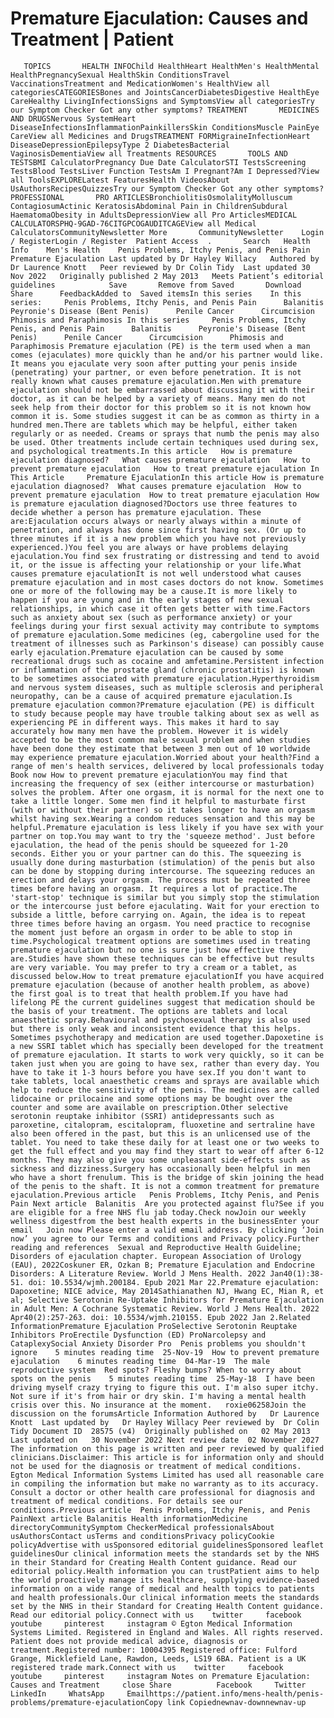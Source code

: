 # Premature Ejaculation: Causes and Treatment | Patient

       TOPICS       HEALTH INFOChild HealthHeart HealthMen's HealthMental HealthPregnancySexual HealthSkin ConditionsTravel VaccinationsTreatment and MedicationWomen's HealthView all categoriesCATEGORIESBones and JointsCancerDiabetesDigestive HealthEye CareHealthy LivingInfectionsSigns and SymptomsView all categoriesTry our Symptom Checker Got any other symptoms? TREATMENT       MEDICINES AND DRUGSNervous SystemHeart DiseaseInfectionsInflammationPainkillersSkin ConditionsMuscle PainEye CareView all Medicines and DrugsTREATMENT FORMigraineInfectionHeart DiseaseDepressionEpilepsyType 2 DiabetesBacterial VaginosisDementiaView all Treatments RESOURCES       TOOLS AND TESTSBMI CalculatorPregnancy Due Date CalculatorSTI TestsScreening TestsBlood TestsLiver Function TestsAm I Pregnant?Am I Depressed?View all ToolsEXPLORELatest FeaturesHealth VideosAbout UsAuthorsRecipesQuizzesTry our Symptom Checker Got any other symptoms? PROFESSIONAL       PRO ARTICLESBronchiolitisOsmolalityMolluscum ContagiosumActinic KeratosisAbdominal Pain in ChildrenSubdural HaematomaObesity in AdultsDepressionView all Pro ArticlesMEDICAL CALCULATORSPHQ-9GAD-76CITGPCOGAUDITCAGEView all Medical CalculatorsCommunityNewsletter More       CommunityNewsletter    Login / RegisterLogin / Register  Patient Access  .       Search   Health Info    Men's Health    Penis Problems, Itchy Penis, and Penis Pain  Premature Ejaculation Last updated by Dr Hayley Willacy   Authored by Dr Laurence Knott   Peer reviewed by Dr Colin Tidy  Last updated 30 Nov 2022   Originally published 2 May 2013   Meets Patient’s editorial guidelines            Save       Remove from Saved       Download      Share      FeedbackAdded to  Saved itemsIn this series    In this series:     Penis Problems, Itchy Penis, and Penis Pain      Balanitis      Peyronie's Disease (Bent Penis)      Penile Cancer      Circumcision      Phimosis and Paraphimosis In this series     Penis Problems, Itchy Penis, and Penis Pain      Balanitis      Peyronie's Disease (Bent Penis)      Penile Cancer      Circumcision      Phimosis and Paraphimosis Premature ejaculation (PE) is the term used when a man comes (ejaculates) more quickly than he and/or his partner would like. It means you ejaculate very soon after putting your penis inside (penetrating) your partner, or even before penetration. It is not really known what causes premature ejaculation.Men with premature ejaculation should not be embarrassed about discussing it with their doctor, as it can be helped by a variety of means. Many men do not seek help from their doctor for this problem so it is not known how common it is. Some studies suggest it can be as common as thirty in a hundred men.There are tablets which may be helpful, either taken regularly or as needed. Creams or sprays that numb the penis may also be used. Other treatments include certain techniques used during sex, and psychological treatments.In this article   How is premature ejaculation diagnosed?   What causes premature ejaculation   How to prevent premature ejaculation   How to treat premature ejaculation In This Article     Premature EjaculationIn this article How is premature ejaculation diagnosed?  What causes premature ejaculation  How to prevent premature ejaculation  How to treat premature ejaculation How is premature ejaculation diagnosed?Doctors use three features to decide whether a person has premature ejaculation. These are:Ejaculation occurs always or nearly always within a minute of penetration, and always has done since first having sex. (Or up to three minutes if it is a new problem which you have not previously experienced.)You feel you are always or have problems delaying ejaculation.You find sex frustrating or distressing and tend to avoid it, or the issue is affecting your relationship or your life.What causes premature ejaculationIt is not well understood what causes premature ejaculation and in most cases doctors do not know. Sometimes one or more of the following may be a cause.It is more likely to happen if you are young and in the early stages of new sexual relationships, in which case it often gets better with time.Factors such as anxiety about sex (such as performance anxiety) or your feelings during your first sexual activity may contribute to symptoms of premature ejaculation.Some medicines (eg, cabergoline used for the treatment of illnesses such as Parkinson's disease) can possibly cause early ejaculation.Premature ejaculation can be caused by some recreational drugs such as cocaine and amfetamine.Persistent infection or inflammation of the prostate gland (chronic prostatitis) is known to be sometimes associated with premature ejaculation.Hyperthyroidism and nervous system diseases, such as multiple sclerosis and peripheral neuropathy, can be a cause of acquired premature ejaculation.Is premature ejaculation common?Premature ejaculation (PE) is difficult to study because people may have trouble talking about sex as well as experiencing PE in different ways. This makes it hard to say accurately how many men have the problem. However it is widely accepted to be the most common male sexual problem and when studies have been done they estimate that between 3 men out of 10 worldwide may experience premature ejaculation.Worried about your health?Find a range of men's health services, delivered by local professionals today Book now How to prevent premature ejaculationYou may find that increasing the frequency of sex (either intercourse or masturbation) solves the problem. After one orgasm, it is normal for the next one to take a little longer. Some men find it helpful to masturbate first (with or without their partner) so it takes longer to have an orgasm whilst having sex.Wearing a condom reduces sensation and this may be helpful.Premature ejaculation is less likely if you have sex with your partner on top.You may want to try the 'squeeze method'. Just before ejaculation, the head of the penis should be squeezed for 1-20 seconds. Either you or your partner can do this. The squeezing is usually done during masturbation (stimulation) of the penis but also can be done by stopping during intercourse. The squeezing reduces an erection and delays your orgasm. The process must be repeated three times before having an orgasm. It requires a lot of practice.The 'start-stop' technique is similar but you simply stop the stimulation or the intercourse just before ejaculating. Wait for your erection to subside a little, before carrying on. Again, the idea is to repeat three times before having an orgasm. You need practice to recognise the moment just before an orgasm in order to be able to stop in time.Psychological treatment options are sometimes used in treating premature ejaculation but no one is sure just how effective they are.Studies have shown these techniques can be effective but results are very variable. You may prefer to try a cream or a tablet, as discussed below.How to treat premature ejaculationIf you have acquired premature ejaculation (because of another health problem, as above) the first goal is to treat that health problem.If you have had lifelong PE the current guidelines suggest that medication should be the basis of your treatment. The options are tablets and local anaesthetic spray.Behavioural and psychosexual therapy is also used but there is only weak and inconsistent evidence that this helps. Sometimes psychotherapy and medication are used together.Dapoxetine is a new SSRI tablet which has specially been developed for the treatment of premature ejaculation. It starts to work very quickly, so it can be taken just when you are going to have sex, rather than every day. You have to take it 1-3 hours before you have sex.If you don't want to take tablets, local anaesthetic creams and sprays are available which help to reduce the sensitivity of the penis. The medicines are called lidocaine or prilocaine and some options may be bought over the counter and some are available on prescription.Other selective serotonin reuptake inhibitor (SSRI) antidepressants such as paroxetine, citalopram, escitalopram, fluoxetine and sertraline have also been offered in the past, but this is an unlicensed use of the tablet. You need to take these daily for at least one or two weeks to get the full effect and you may find they start to wear off after 6-12 months. They may also give you some unpleasant side-effects such as sickness and dizziness.Surgery has occasionally been helpful in men who have a short frenulum. This is the bridge of skin joining the head of the penis to the shaft. It is not a common treatment for premature ejaculation.Previous article   Penis Problems, Itchy Penis, and Penis Pain Next article  Balanitis  Are you protected against flu?See if you are eligible for a free NHS flu jab today.Check nowJoin our weekly wellness digestfrom the best health experts in the businessEnter your email   Join now Please enter a valid email address. By clicking ‘Join now’ you agree to our Terms and conditions and Privacy policy.Further reading and references  Sexual and Reproductive Health Guideline; Disorders of ejaculation chapter. European Association of Urology (EAU), 2022Coskuner ER, Ozkan B; Premature Ejaculation and Endocrine Disorders: A Literature Review. World J Mens Health. 2022 Jan40(1):38-51. doi: 10.5534/wjmh.200184. Epub 2021 Mar 22.Premature ejaculation: Dapoxetine; NICE advice, May 2014Sathianathen NJ, Hwang EC, Mian R, et al; Selective Serotonin Re-Uptake Inhibitors for Premature Ejaculation in Adult Men: A Cochrane Systematic Review. World J Mens Health. 2022 Apr40(2):257-263. doi: 10.5534/wjmh.210155. Epub 2022 Jan 2.Related InformationPremature Ejaculation ProSelective Serotonin Reuptake Inhibitors ProErectile Dysfunction (ED) ProNarcolepsy and CataplexySocial Anxiety Disorder Pro  Penis problems you shouldn't ignore    5 minutes reading time  25-Nov-19  How to prevent premature ejaculation    6 minutes reading time  04-Mar-19  The male reproductive system  Red spots? Fleshy bumps? When to worry about spots on the penis    5 minutes reading time  25-May-18  I have been driving myself crazy trying to figure this out. I'm also super itchy. Not sure if it's from hair or dry skin. I'm having a mental health crisis over this. No insurance at the moment.   roxie06258Join the discussion on the forumsArticle Information Authored by   Dr Laurence Knott  Last updated by   Dr Hayley Willacy Peer reviewed by  Dr Colin Tidy Document ID  28575 (v4)  Originally published on   02 May 2013  Last updated on   30 November 2022 Next review date  02 November 2027 The information on this page is written and peer reviewed by qualified clinicians.Disclaimer: This article is for information only and should not be used for the diagnosis or treatment of medical conditions. Egton Medical Information Systems Limited has used all reasonable care in compiling the information but make no warranty as to its accuracy. Consult a doctor or other health care professional for diagnosis and treatment of medical conditions. For details see our conditions.Previous article  Penis Problems, Itchy Penis, and Penis PainNext article Balanitis Health informationMedicine directoryCommunitySymptom CheckerMedical professionalsAbout usAuthorsContact usTerms and conditionsPrivacy policyCookie policyAdvertise with usSponsored editorial guidelinesSponsored leaflet guidelinesOur clinical information meets the standards set by the NHS in their Standard for Creating Health Content guidance. Read our editorial policy.Health information you can trustPatient aims to help the world proactively manage its healthcare, supplying evidence-based information on a wide range of medical and health topics to patients and health professionals.Our clinical information meets the standards set by the NHS in their Standard for Creating Health Content guidance. Read our editorial policy.Connect with us    twitter     facebook     youtube     pinterest     instagram © Egton Medical Information Systems Limited. Registered in England and Wales. All rights reserved. Patient does not provide medical advice, diagnosis or treatment.Registered number: 10004395 Registered office: Fulford Grange, Micklefield Lane, Rawdon, Leeds, LS19 6BA. Patient is a UK registered trade mark.Connect with us    twitter     facebook     youtube     pinterest     instagram Notes on Premature Ejaculation: Causes and Treatment     close Share          Facebook     Twitter     LinkedIn     WhatsApp     Emailhttps://patient.info/mens-health/penis-problems/premature-ejaculationCopy link Copiednewnav-downnewnav-up


